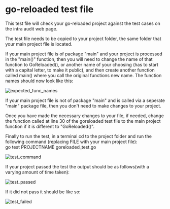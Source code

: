 <h1>go-reloaded test file</h1>

This test file will check your go-reloaded project against the test cases on the intra audit web page.

The test file needs to be copied to your project folder, the same folder that your main project file is located.

If your main project file is of package "main" and your project is processed in the "main()" function, then you will need to change the name of that function to GoReloaded(), or another name of your choosing (has to start with a capital letter, to make it public), and then create another function called main() where you call the original functions new name. The function names should now look like this:

![expected_func_names](https://user-images.githubusercontent.com/81628708/137346531-2c1855c3-362d-40f9-93d9-6ab38279a275.png)

If your main project file is not of package "main" and is called via a seperate "main" package file, then you don't need to make changes to your project.

Once you have made the necessary changes to your file, if needed, change the function called at line 30 of the goreloaded test file to the main project function if it is different to "GoReloaded()".

Finally to run the test, in a terminal cd to the project folder and run the following command (replacing FILE with your main project file): <br/>
go test PROJECTNAME goreloaded_test.go

![test_command](https://user-images.githubusercontent.com/81628708/137346962-c5078173-f5fe-4a4d-aed2-2fbb70518d55.png)

If your project passed the test the output should be as follows(with a varying amount of time taken):

![test_passed](https://user-images.githubusercontent.com/81628708/137347384-c2462211-4a52-4d6f-8b3a-3bf28db1eae2.png)

If it did not pass it should be like so:

![test_failed](https://user-images.githubusercontent.com/81628708/137347930-72b43d11-5925-4dab-ab57-94c4bc02ab33.png)
